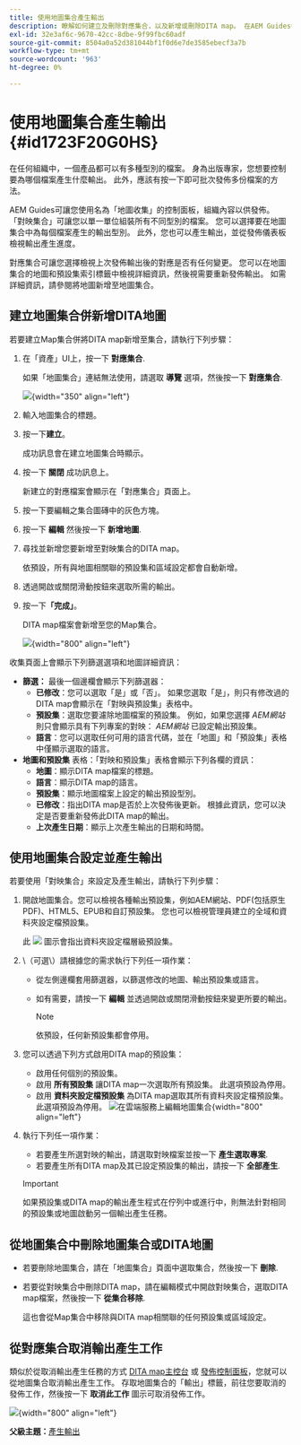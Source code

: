 ```yaml
---
title: 使用地圖集合產生輸出
description: 瞭解如何建立及刪除對應集合，以及新增或刪除DITA map。 在AEM Guides中，從地圖集合設定、產生和取消輸出產生工作。
exl-id: 32e3af6c-9670-42cc-8dbe-9f99fbc60adf
source-git-commit: 8504a0a52d381044bf1f0d6e7de3585ebecf3a7b
workflow-type: tm+mt
source-wordcount: '963'
ht-degree: 0%

---
```


# 使用地圖集合產生輸出 {#id1723F20G0HS}

在任何組織中，一個產品都可以有多種型別的檔案。 身為出版專家，您想要控制要為哪個檔案產生什麼輸出。 此外，應該有按一下即可批次發佈多份檔案的方法。

AEM Guides可讓您使用名為「地圖收集」的控制面板，組織內容以供發佈。 「對映集合」可讓您以單一單位組裝所有不同型別的檔案。 您可以選擇要在地圖集合中為每個檔案產生的輸出型別。 此外，您也可以產生輸出，並從發佈儀表板檢視輸出產生進度。

對應集合可讓您選擇檢視上次發佈輸出後的對應是否有任何變更。 您可以在地圖集合的地圖和預設集索引標籤中檢視詳細資訊，然後視需要重新發佈輸出。 如需詳細資訊，請參閱將地圖新增至地圖集合。

## 建立地圖集合併新增DITA地圖

若要建立Map集合併將DITA map新增至集合，請執行下列步驟：

1. 在「資產」UI上，按一下 **對應集合**.

   如果「地圖集合」連結無法使用，請選取 **導覽** 選項，然後按一下 **對應集合**.

   ![](images/access-map-collection-left-rail.png){width="350" align="left"}

1. 輸入地圖集合的標題。
1. 按一下&#x200B;**建立**。

   成功訊息會在建立地圖集合時顯示。

1. 按一下 **關閉** 成功訊息上。

   新建立的對應檔案會顯示在「對應集合」頁面上。

1. 按一下要編輯之集合圖磚中的灰色方塊。
1. 按一下 **編輯** 然後按一下 **新增地圖**.
1. 尋找並新增您要新增至對映集合的DITA map。

   依預設，所有與地圖相關聯的預設集和區域設定都會自動新增。

1. 透過開啟或關閉滑動按鈕來選取所需的輸出。
1. 按一下&#x200B;**「完成」**。

   DITA map檔案會新增至您的Map集合。

   ![](images/maps_presets_62_63.png){width="800" align="left"}

收集頁面上會顯示下列篩選選項和地圖詳細資訊：

- **篩選：** 最後一個邊欄會顯示下列篩選器：
   - **已修改**：您可以選取「是」或「否」。 如果您選取「是」，則只有修改過的DITA map會顯示在「對映與預設集」表格中。
   - **預設集**：選取您要濾除地圖檔案的預設集。 例如，如果您選擇 *AEM網站* 則只會顯示具有下列專案的對映： *AEM網站* 已設定輸出預設集。
   - **語言**：您可以選取任何可用的語言代碼，並在「地圖」和「預設集」表格中僅顯示選取的語言。
- **地圖和預設集** 表格：「對映和預設集」表格會顯示下列各欄的資訊：
   - **地圖**：顯示DITA map檔案的標題。
   - **語言**：顯示DITA map的語言。
   - **預設集**：顯示地圖檔案上設定的輸出預設型別。
   - **已修改**：指出DITA map是否於上次發佈後更新。 根據此資訊，您可以決定是否要重新發佈此DITA map的輸出。
   - **上次產生日期**：顯示上次產生輸出的日期和時間。

## 使用地圖集合設定並產生輸出

若要使用「對映集合」來設定及產生輸出，請執行下列步驟：

1. 開啟地圖集合。您可以檢視各種輸出預設集，例如AEM網站、PDF(包括原生PDF)、HTML5、EPUB和自訂預設集。 您也可以檢視管理員建立的全域和資料夾設定檔預設集。

   此 ![](images/global-preset-icon.svg) 圖示會指出資料夾設定檔層級預設集。
1. \（可選\）請根據您的需求執行下列任一項作業：
   - 從左側邊欄套用篩選器，以篩選修改的地圖、輸出預設集或語言。
   - 如有需要，請按一下 **編輯** 並透過開啟或關閉滑動按鈕來變更所要的輸出。



     >[!NOTE]
     >  
     > 依預設，任何新預設集都會停用。

1. 您可以透過下列方式啟用DITA map的預設集：

   - 啟用任何個別的預設集。
   - 啟用 **所有預設集** 讓DITA map一次選取所有預設集。 此選項預設為停用。
   - 啟用 **資料夾設定檔預設集** 為DITA map選取其所有資料夾設定檔預設集。 此選項預設為停用。
     ![在雲端服務上編輯地圖集合](images/edit-map-collection-cs.png){width="800" align="left"}



1. 執行下列任一項作業：

   - 若要產生所選對映的輸出，請選取對映檔案並按一下 **產生選取專案**.
   - 若要產生所有DITA map及其已設定預設集的輸出，請按一下 **全部產生**.
   >[!IMPORTANT]
   >
   > 如果預設集或DITA map的輸出產生程式在佇列中或進行中，則無法針對相同的預設集或地圖啟動另一個輸出產生任務。


## 從地圖集合中刪除地圖集合或DITA地圖

- 若要刪除地圖集合，請在「地圖集合」頁面中選取集合，然後按一下 **刪除**.
- 若要從對映集合中刪除DITA map，請在編輯模式中開啟對映集合，選取DITA map檔案，然後按一下 **從集合移除**.

  這也會從Map集合中移除與DITA map相關聯的任何預設集或區域設定。


## 從對應集合取消輸出產生工作

類似於從取消輸出產生任務的方式 [DITA map主控台](generate-output-for-a-dita-map.md#id2061H100T5Z) 或 [發佈控制面板](generate-output-publish-dashboard.md#)，您就可以從地圖集合取消輸出產生工作。 存取地圖集合的「輸出」標籤，前往您要取消的發佈工作，然後按一下 **取消此工作** 圖示可取消發佈工作。

![](images/cancel-publish-task-map-collection.png){width="800" align="left"}

**父級主題：**[&#x200B;產生輸出](generate-output.md)
